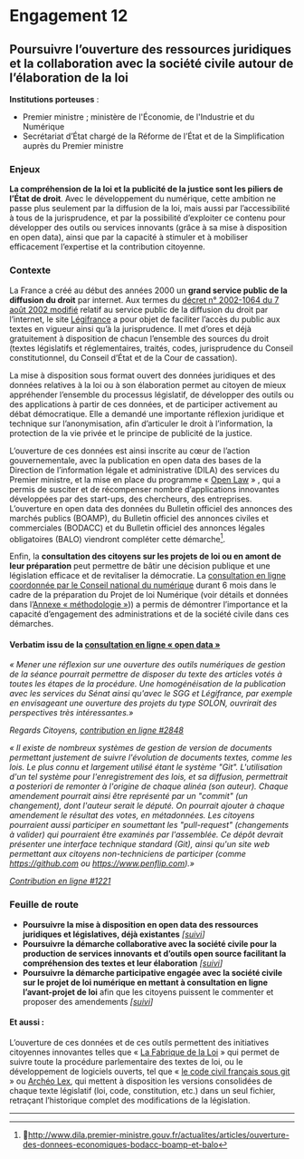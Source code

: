 # Engagement 12

## Poursuivre l’ouverture des ressources juridiques et la collaboration avec la société civile autour de l’élaboration de la loi

**Institutions porteuses** :
- Premier ministre ; ministère de l'Économie, de l'Industrie et du Numérique
- Secrétariat d’État chargé de la Réforme de l’État et de la Simplification auprès du Premier ministre

### Enjeux

**La compréhension de la loi et la publicité de la justice sont les piliers de l’État de droit**. Avec le développement du numérique, cette ambition ne passe plus seulement par la diffusion de la loi, mais aussi par l’accessibilité à tous de la jurisprudence, et  par la possibilité d’exploiter ce contenu pour développer des outils ou services innovants (grâce à sa  mise à disposition en open data), ainsi que par la capacité à stimuler et à mobiliser efficacement l’expertise et la contribution citoyenne.

### Contexte

La France a créé au début des années 2000 un **grand service public de la diffusion du droit** par internet. Aux termes du [décret n° 2002-1064 du 7 août 2002 modifié](http://www.legifrance.gouv.fr/affichTexte.do?cidTexte=JORFTEXT000000413818) relatif au service public de la diffusion du droit par l’internet, le site [Légifrance](http://www.legifrance.gouv.fr/) a pour objet de faciliter l’accès du public aux textes en vigueur ainsi qu’à la jurisprudence. Il met d’ores et déjà gratuitement à disposition de chacun l’ensemble des sources du droit (textes législatifs et réglementaires, traités, codes, jurisprudence du Conseil constitutionnel, du Conseil d’État et de la Cour de cassation).

La mise à disposition sous format ouvert des données juridiques et des données relatives à la loi ou à son élaboration permet au citoyen de mieux appréhender l’ensemble du processus législatif, de développer des outils ou des applications à partir de ces données, et de participer activement au débat démocratique. Elle a demandé une importante réflexion juridique et technique sur l’anonymisation, afin d’articuler le droit à l’information, la protection de la vie privée et le principe de publicité de la justice.

L’ouverture de ces données est ainsi inscrite au cœur de l’action gouvernementale, avec la publication en open data des bases de la Direction de l’information légale et administrative (DILA) des services du Premier ministre, et la mise en place du programme « [Open Law](http://www.dila.premier-ministre.gouv.fr/activites/experimentations/programme-open-law-le-droit-ouvert) » , qui a permis de susciter et de récompenser nombre d’applications innovantes développées par des start-ups, des chercheurs, des entreprises. L’ouverture en open data des données du Bulletin officiel des annonces des marchés publics (BOAMP), du Bulletin officiel des annonces civiles et commerciales (BODACC) et du Bulletin officiel des annonces légales obligatoires (BALO) viendront compléter cette démarche[^1].

Enfin, la **consultation des citoyens sur les projets de loi ou en amont de leur préparation** peut permettre de bâtir une décision publique et une législation efficace et de revitaliser la démocratie. La [consultation en ligne coordonnée par le Conseil national du numérique](http://contribuez.cnnumerique.fr/) durant 6 mois dans le cadre de la préparation du Projet de loi Numérique (voir détails et données dans l’[Annexe « méthodologie »](../../methodologie.md))) a permis de démontrer l’importance et la capacité d’engagement des administrations et de la société civile dans ces démarches.

#### Verbatim issu de la [consultation en ligne « open data »](http://contribuez.cnnumerique.fr/debat/open-gov-comment-faire-progresser-la-transparence-de-l%E2%80%99action-publique-et-la-participation)

_« Mener une réflexion sur une ouverture des outils numériques de gestion de la séance pourrait permettre de disposer du texte des articles votés à toutes les étapes de la procédure. Une homogénéisation de la publication avec les services du Sénat ainsi qu'avec le SGG et Légifrance, par exemple en envisageant une ouverture des projets du type SOLON, ouvrirait des perspectives très intéressantes.»_

_Regards Citoyens, [contribution en ligne #2848](http://contribuez.cnnumerique.fr/debat/95/avis/2848)_

_« Il existe de nombreux systèmes de gestion de version de documents permettant justement de suivre l'évolution de documents textes, comme les lois. Le plus connu et largement utilisé étant le système "Git". L'utilisation d'un tel système pour l'enregistrement des lois, et sa diffusion,  permettrait a posteriori de remonter à l'origine de chaque alinéa (son auteur). Chaque amendement pourrait ainsi être représenté par un "commit" (un changement), dont l'auteur serait le député. On pourrait ajouter à chaque amendement le résultat des votes, en métadonnées. Les citoyens pourraient aussi participer en soumettant les "pull-request" (changements à valider) qui pourraient être examinés par l'assemblée.
Ce dépôt devrait présenter une interface technique standard (Git), ainsi qu'un site web permettant aux citoyens non-techniciens de participer (comme https://github.com ou https://www.penflip.com).»_

_[Contribution en ligne #1221](http://contribuez.cnnumerique.fr/debat/95/avis/1221)_

### Feuille de route

- **Poursuivre la mise à disposition en open data des ressources juridiques et législatives, déjà existantes**
  _[[suivi](https://git.framasoft.org/etalab/suivi/issues/152)]_
- **Poursuivre la démarche collaborative avec la société civile pour la production de services innovants et d’outils open source facilitant la compréhension des textes et leur élaboration**
  _[[suivi](https://git.framasoft.org/etalab/suivi/issues/153)]_
- **Poursuivre la démarche participative engagée avec la société civile sur le projet de loi numérique en mettant à consultation en ligne l’avant-projet de loi** afin que les citoyens puissent le commenter et proposer des amendements
  _[[suivi](https://git.framasoft.org/etalab/suivi/issues/154)]_

#### Et aussi :

L’ouverture de ces données et de ces outils permettent des initiatives citoyennes innovantes telles que  « [La Fabrique de la Loi](http://www.lafabriquedelaloi.fr/) » qui permet de suivre toute la procédure parlementaire des textes de loi, ou le développement de logiciels ouverts, tel que « [le code civil français sous git](https://github.com/steeve/france.code-civil) » ou [Archéo Lex](https://archeo-lex.fr/), qui mettent à disposition les versions consolidées de chaque texte législatif (loi, code, constitution, etc.) dans un seul fichier, retraçant l’historique complet des modifications de la législation.



----

[^1]: http://www.dila.premier-ministre.gouv.fr/actualites/articles/ouverture-des-donnees-economiques-bodacc-boamp-et-balo
